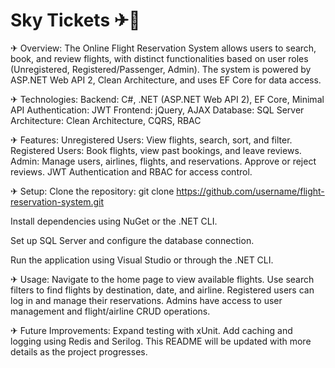 # Sky Tickets ✈🎫

✈ Overview:
The Online Flight Reservation System allows users to search, book, and review flights, with distinct functionalities based on user roles (Unregistered, Registered/Passenger, Admin). The system is powered by ASP.NET Web API 2, Clean Architecture, and uses EF Core for data access.

✈ Technologies:
Backend: C#, .NET (ASP.NET Web API 2), EF Core, Minimal API
Authentication: JWT
Frontend: jQuery, AJAX
Database: SQL Server
Architecture: Clean Architecture, CQRS, RBAC

✈ Features:
Unregistered Users: View flights, search, sort, and filter.
Registered Users: Book flights, view past bookings, and leave reviews.
Admin: Manage users, airlines, flights, and reservations. Approve or reject reviews.
JWT Authentication and RBAC for access control.

✈ Setup:
Clone the repository:
git clone https://github.com/username/flight-reservation-system.git

Install dependencies using NuGet or the .NET CLI.

Set up SQL Server and configure the database connection.

Run the application using Visual Studio or through the .NET CLI.

✈ Usage:
Navigate to the home page to view available flights.
Use search filters to find flights by destination, date, and airline.
Registered users can log in and manage their reservations.
Admins have access to user management and flight/airline CRUD operations.

✈ Future Improvements:
Expand testing with xUnit.
Add caching and logging using Redis and Serilog.
This README will be updated with more details as the project progresses.
